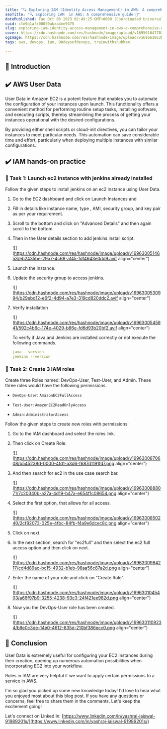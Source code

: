 ```yaml
---
title: "🔍 Exploring IAM (Identity Access Management) in AWS: A comprehensive guide 📘"
seoTitle: "🔍 Exploring IAM  in AWS: A comprehensive guide 📘"
datePublished: Tue Oct 03 2023 02:49:25 GMT+0000 (Coordinated Universal Time)
cuid: cln9q1afx00050akza4me9375
slug: exploring-iam-identity-access-management-in-aws-a-comprehensive-guide
cover: https://cdn.hashnode.com/res/hashnode/image/upload/v1695610477038/1d39e150-7835-45cb-a3dd-5e931b567614.png
ogImage: https://cdn.hashnode.com/res/hashnode/image/upload/v1695610538182/2a3b66d4-7549-4c0a-ab5b-e0ae81e1eba2.png
tags: aws, devops, iam, 90daysofdevops, trainwithshubham

---
```


## 📍 Introduction

## ✔️ AWS User Data

User Data in Amazon EC2 is a potent feature that enables you to automate the configuration of your instances upon launch. This functionality offers a convenient method for performing routine setup tasks, installing software, and executing scripts, thereby streamlining the process of getting your instances operational with the desired configurations.

By providing either shell scripts or cloud-init directives, you can tailor your instances to meet particular needs. This automation can save considerable time and effort, particularly when deploying multiple instances with similar configurations.

## ✔️ IAM hands-on practice

### 🔸 Task 1: Launch ec2 instance with jenkins already installed

Follow the given steps to install jenkins on an ec2 instance using User Data.

1. Go to the EC2 dashboard and click on Launch Instances and
    
2. Fill in details like instance name, type , AMI, security group, and key pair as per your requirement.
    
3. Scroll to the bottom and click on "Advanced Details" and then again scroll to the bottom.
    
4. Then in the User details section to add jenkins install script.
    
    ![](https://cdn.hashnode.com/res/hashnode/image/upload/v1696300514653/eb2435be-29a7-4c68-af45-fdf4643e0dd9.avif align="center")
    
5. Launch the instance.
    
6. Update the security group to access jenkins.
    
    ![](https://cdn.hashnode.com/res/hashnode/image/upload/v1696300530994/b29ebd12-e6f2-4d94-a7e3-319cd820ddc2.avif align="center")
    
7. Verify installation
    
    ![](https://cdn.hashnode.com/res/hashnode/image/upload/v1696300545941/592c4b6c-174e-4029-b86e-fd6d93b20bf2.avif align="center")
    
    To verify if Java and Jenkins are installed correctly or not execute the following commands.
    
    ```yaml
    java --version
    jenkins --version
    ```
    

### 🔸 Task 2: Create 3 IAM roles

Create three Roles named: DevOps-User, Test-User, and Admin. These three roles would have the following permissions.

* `DevOps-User`: `AmazonEC2FullAccess`
    
* `Test-User`: `AmazonEC2ReadOnlyAccess`
    
* `Admin`: `AdministratorAccess`
    

Follow the given steps to create new roles with permissions:

1. Go to the IAM dashboard and select the roles link.
    
2. Then click on Create Role.
    
    ![](https://cdn.hashnode.com/res/hashnode/image/upload/v1696300870608/b545238d-0000-4fd1-a3d6-f687d1191fd7.png align="center")
    
3. And then search for ec2 in the use case search bar.
    
    ![](https://cdn.hashnode.com/res/hashnode/image/upload/v1696300888071/7c20340b-a27a-4d19-b47a-e654f1c08654.png align="center")
    
4. Select the first option, that allows for all access.
    
    ![](https://cdn.hashnode.com/res/hashnode/image/upload/v1696300850240/2cf82073-025e-4fbc-84fb-f4a9e6dcec8c.png align="center")
    
5. Click on next.
    
6. In the next section, search for "ec2full" and then select the ec2 full access option and then click on next.
    
    ![](https://cdn.hashnode.com/res/hashnode/image/upload/v1696300984217/cd4d89ac-bc15-4932-b1eb-98aa56c87a2d.png align="center")
    
7. Enter the name of your role and click on "Create Role".
    
    ![](https://cdn.hashnode.com/res/hashnode/image/upload/v1696301045403/a66f97b9-3255-4238-93c3-24f421ee982d.png align="center")
    
8. Now you the DevOps-User role has been created.
    
    ![](https://cdn.hashnode.com/res/hashnode/image/upload/v1696301109234/b8e0c3de-14e0-4612-835d-210bf386ecc0.png align="center")
    

## 📍 Conclusion

User Data is extremely useful for configuring your EC2 instances during their creation, opening up numerous automation possibilities when incorporating EC2 into your workflow.

Roles in IAM are very helpful if we want to apply certain permissions to a service in AWS.

I'm so glad you picked up some new knowledge today! I'd love to hear what you enjoyed most about this blog post. If you have any questions or concerns, feel free to share them in the comments. Let's keep the excitement going!

Let's connect on Linked In: [https://www.linkedin.com/in/yashraj-jaiswal-91989201s/](https://www.linkedin.com/in/yashraj-jaiswal-91989201s/)